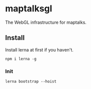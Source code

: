 # maptalksgl

The WebGL infrastructure for maptalks.

## Install

Install lerna at first if you haven't.
```shell
npm i lerna -g
```
### Init
```shell
lerna bootstrap --hoist
```
